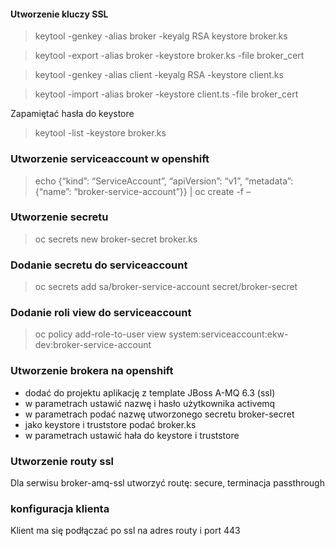 #### Utworzenie kluczy SSL

> keytool -genkey -alias broker -keyalg RSA keystore broker.ks

> keytool -export -alias broker -keystore broker.ks -file broker_cert 

> keytool -genkey -alias client -keyalg RSA -keystore client.ks

> keytool -import -alias broker -keystore client.ts -file broker_cert

Zapamiętać hasła do keystore

> keytool -list -keystore broker.ks

### Utworzenie serviceaccount w openshift

> echo {“kind”: “ServiceAccount”, “apiVersion”: “v1”, “metadata”: {“name”: “broker-service-account”}} | oc create -f –

### Utworzenie secretu

> oc secrets new broker-secret broker.ks

### Dodanie secretu do serviceaccount 

> oc secrets add sa/broker-service-account secret/broker-secret

### Dodanie roli view do serviceaccount

> oc policy add-role-to-user view system:serviceaccount:ekw-dev:broker-service-account

### Utworzenie brokera na openshift

- dodać do projektu aplikację z template JBoss A-MQ 6.3 (ssl)
- w parametrach ustawić nazwę i hasło użytkownika activemq
- w parametrach podać nazwę utworzonego secretu broker-secret
- jako keystore i truststore podać broker.ks
- w parametrach ustawić hała do keystore i truststore

### Utworzenie routy ssl

Dla serwisu broker-amq-ssl utworzyć routę: secure, terminacja passthrough

### konfiguracja klienta

Klient ma się podłączać po ssl na adres routy i port 443

